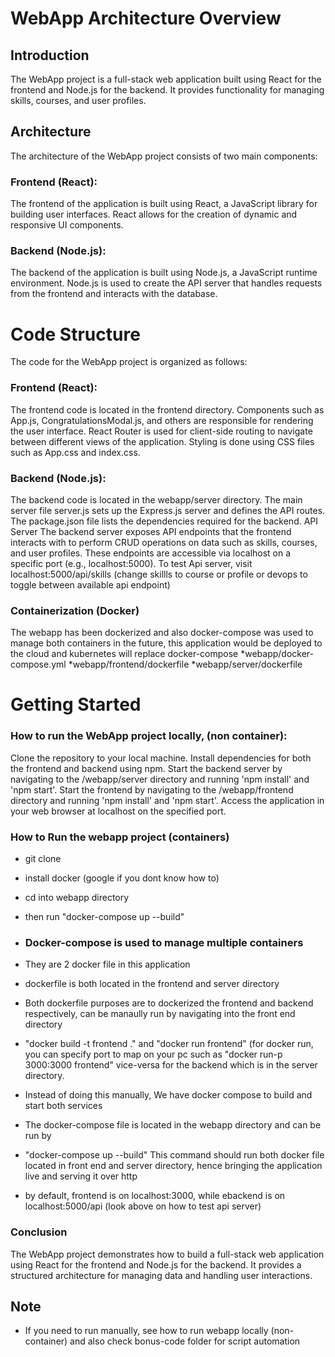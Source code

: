 # WebApp Architecture Overview

## Introduction
The WebApp project is a full-stack web application built using React for the frontend and Node.js for the backend. It provides functionality for managing skills, courses, and user profiles.

## Architecture
The architecture of the WebApp project consists of two main components:

### Frontend (React): 
The frontend of the application is built using React, a JavaScript library for building user interfaces. React allows for the creation of dynamic and responsive UI components.
### Backend (Node.js):
The backend of the application is built using Node.js, a JavaScript runtime environment. Node.js is used to create the API server that handles requests from the frontend and interacts with the database.

# Code Structure
The code for the WebApp project is organized as follows:

### Frontend (React):
The frontend code is located in the frontend directory.
Components such as App.js, CongratulationsModal.js, and others are responsible for rendering the user interface.
React Router is used for client-side routing to navigate between different views of the application.
Styling is done using CSS files such as App.css and index.css.

### Backend (Node.js):
The backend code is located in the webapp/server directory.
The main server file server.js sets up the Express.js server and defines the API routes.
The package.json file lists the dependencies required for the backend.
API Server
The backend server exposes API endpoints that the frontend interacts with to perform CRUD operations on data such as skills, courses, and user profiles. These endpoints are accessible via localhost on a specific port (e.g., localhost:5000).
To test Api server, visit localhost:5000/api/skills (change skillls to course or profile or devops to toggle between available api endpoint)

### Containerization (Docker)
The webapp has been dockerized and also docker-compose was used to manage both containers
in the future, this application would be deployed to the cloud and kubernetes will replace docker-compose
*webapp/docker-compose.yml
*webapp/frontend/dockerfile
*webapp/server/dockerfile

# Getting Started

### How to run the WebApp project locally, (non container):

Clone the repository to your local machine.
Install dependencies for both the frontend and backend using npm.
Start the backend server by navigating to the /webapp/server directory and running 'npm install' and 'npm start'.
Start the frontend by navigating to the /webapp/frontend directory and running 'npm install' and 'npm start'.
Access the application in your web browser at localhost on the specified port.

### How to Run the webapp project (containers)
* git clone
* install docker (google if you dont know how to)
* cd into webapp directory
* then run "docker-compose up --build"

* ### Docker-compose is used to manage multiple containers
* They are 2 docker file in this application
* dockerfile is both located in the frontend and server directory
* Both dockerfile purposes are to dockerized the frontend and backend respectively, can be manaully run by navigating into the front end directory
*  "docker build -t frontend ." and "docker run frontend" (for docker run, you can specify port to map on your pc such as "docker run-p 3000:3000 frontend" vice-versa for the backend which is in the server directory.
* Instead of doing this manually, We have docker compose to build and start both services
* The docker-compose file is located in the webapp directory and can be run by
* "docker-compose up --build" This command should run both docker file located in front end and server directory, hence bringing the application live and serving it over http
* by default, frontend is on localhost:3000, while ebackend is on localhost:5000/api (look above on how to test api server)


### Conclusion
The WebApp project demonstrates how to build a full-stack web application using React for the frontend and Node.js for the backend. It provides a structured architecture for managing data and handling user interactions.

## Note
* If you need to run manually, see how to run webapp locally (non-container) and also check bonus-code folder for script automation
